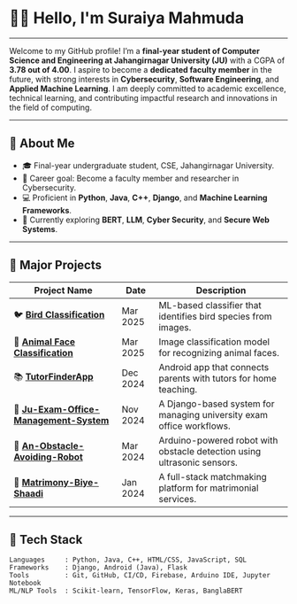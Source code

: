 # 👩‍🏫 Hello, I'm Suraiya Mahmuda

---

Welcome to my GitHub profile! I’m a **final-year student of Computer Science and Engineering at Jahangirnagar University (JU)** with a CGPA of **3.78 out of 4.00**. I aspire to become a **dedicated faculty member** in the future, with strong interests in **Cybersecurity**, **Software Engineering**, and **Applied Machine Learning**. I am deeply committed to academic excellence, technical learning, and contributing impactful research and innovations in the field of computing.

---

## 💼 About Me

- 🎓 Final-year undergraduate student, CSE, Jahangirnagar University.
- 🔐 Career goal: Become a faculty member and researcher in Cybersecurity.
- 💻 Proficient in **Python**, **Java**, **C++**, **Django**, and **Machine Learning Frameworks**.
- 🌱 Currently exploring **BERT**, **LLM**, **Cyber Security**, and **Secure Web Systems**.

---


## 🚀 Major Projects

| Project Name | Date | Description |
|--------------|------|-------------|
| 🐦 **[Bird Classification](https://github.com/SuraiyaMahmuda/Bird-Classification)** | Mar 2025 | ML-based classifier that identifies bird species from images. |
| 🐶 **[Animal Face Classification](https://github.com/SuraiyaMahmuda/Animal-Face-Classification)** | Mar 2025 | Image classification model for recognizing animal faces. |
| 📚 **[TutorFinderApp](https://github.com/SuraiyaMahmuda/TutorFinderApp)** | Dec 2024 | Android app that connects parents with tutors for home teaching. |
| 🏫 **[Ju-Exam-Office-Management-System](https://github.com/SuraiyaMahmuda/Ju-Exam-Office-Management-System)** | Nov 2024 | A Django-based system for managing university exam office workflows. |
| 🤖 **[An-Obstacle-Avoiding-Robot](https://github.com/SuraiyaMahmuda/An-Obstacle-Avoiding-Robot)** | Mar 2024 | Arduino-powered robot with obstacle detection using ultrasonic sensors. |
| 💍 **[Matrimony-Biye-Shaadi](https://github.com/SuraiyaMahmuda/Matrimony-Biye-Shaadi)** | Jan 2024 | A full-stack matchmaking platform for matrimonial services. |

---

## 🧰 Tech Stack

```text
Languages     : Python, Java, C++, HTML/CSS, JavaScript, SQL
Frameworks    : Django, Android (Java), Flask
Tools         : Git, GitHub, CI/CD, Firebase, Arduino IDE, Jupyter Notebook
ML/NLP Tools  : Scikit-learn, TensorFlow, Keras, BanglaBERT
